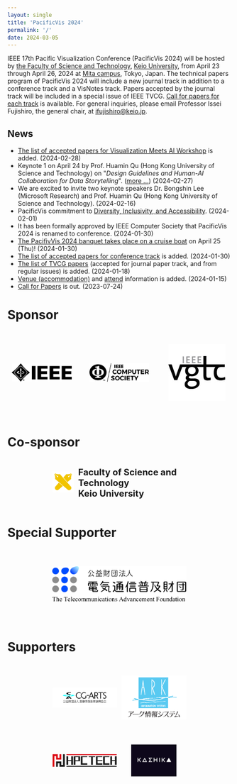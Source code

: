 ```yaml
---
layout: single
title: 'PacificVis 2024'
permalink: '/'
date: 2024-03-05
---
```


IEEE 17th Pacific Visualization Conference (PacificVis 2024) will be hosted by [the Faculty of Science and Technology](https://www.st.keio.ac.jp/en/),  [Keio University](https://www.keio.ac.jp/en/), from April 23 through April 26, 2024 at [Mita campus](https://www.keio.ac.jp/en/maps/mita.html), Tokyo, Japan. The technical papers program of PacificVis 2024 will include a new journal track in addition to a conference track and a VisNotes track. Papers accepted by the journal track will be included in a special issue of IEEE TVCG. [Call for papers for each track](/pvis2024/cfp/) is available. For general inquiries, please email Professor Issei Fujishiro, the general chair, at [ifujishiro@keio.jp](mailto:ifujishiro@keio.jp).

## News

- [The list of accepted papers for Visualization Meets AI Workshop](/pvis2024/papers/visxai/) is added. (2024-02-28)
- Keynote 1 on April 24 by Prof. Huamin Qu (Hong Kong University of Science and Technology) on "*Design Guidelines and Human-AI Collaboration for Data Storytelling*".  ([more ...](/pvis2024/program/keynote/#huamin_qu)) (2024-02-27)
- We are excited to invite two keynote speakers Dr. Bongshin Lee (Microsoft Research) and Prof. Huamin Qu (Hong Kong University of Science and Technology). (2024-02-16)
- PacificVis commitment to [Diversity, Inclusivity, and Accessibility](/pvis2024/attend/dia/). (2024-02-01)
- It has been formally approved by IEEE Computer Society that PacificVis 2024 is renamed to conference. (2024-01-30)
- [The PacifivVis 2024 banquet takes place on a cruise boat](/pvis2024/accepted/#banquet-april-25-thu) on April 25 (Thu)! (2024-01-30)
- [The list of accepted papers for conference track](/pvis2024/accepted/#papers-accepted-in-conference-track) is added. (2024-01-30)
- [The list of TVCG papers](/pvis2024/accepted/) (accepted for journal paper track, and from regular issues) is added. (2024-01-18)
- [Venue (accommodation)](/pvis2024/venue/) and [attend](/pvis2024/registration/) information is added. (2024-01-15)
- [Call for Papers](/pvis2024/cfp/) is out. (2023-07-24)

# Sponsor

<!--
Grid についての重要な条件: https://stackoverflow.com/a/66729292
-->

<style>
.grid-container-sponsors {
  display: grid;
  grid-template-columns: 1fr 1fr 1fr;
  grid-template-areas:
    'ieee ieee_cs vgtc';
  text-align: center;
  gap: 40px;
  padding: 10px;
  place-items: center;
}

.grid-container-sponsors > div {
  padding: 20px 0;
  font-size: 30px;
}
</style>

<div class="grid-container-sponsors">
<div><a href="https://www.ieee.org/"><img src="assets/images/sponsors/IEEE-logo.jpg"></a></div>
<div><a href="https://www.computer.org/"><img src="assets/images/sponsors/IEEE-CS_LogoTM-black.jpg"></a></div>
<div><a href="https://tc.computer.org/vgtc/"><img src="assets/images/sponsors/vgtclogo-128_128.jpg"></a></div>
</div>

# Co-sponsor

<style>
.grid-container-keio {
  width: 60%;
  margin: auto;
  padding: 20px 0;

  display: grid;
  grid-template-columns: 1fr 5fr;
  grid-template-areas:
    'keio_icon keio_text';
  gap: 10px;
  align-items: center;
}

.grid-container-keio > div {
  font-size: 20px;
  font-weight: 700;
  text-align: left;
}

.keio-icon { grid-area: keio_icon; }
.keio-text { grid-area: keio_text; }
</style>

<div class="grid-container-keio">
<div class="keio-icon"><a href="https://www.keio.ac.jp/en/"><img src="assets/images/sponsors/keio.png"></a></div>
<div class="keio-text">Faculty of Science and Technology<br/>Keio University</div>
</div>

# Special Supporter

<p style="width: 60%; margin: auto; padding: 40px 0"><a href="https://www.taf.or.jp/"><img src="assets/images/supporters/taf.jpg"></a></p>


# Supporters

<style>
.grid-container-supporters {
  display: grid;
  grid-template-columns: 1fr 1fr 1fr 1fr;
  grid-template-areas:
    'cgarts cgarts ark ark'
    'hpctech hpctech kashika kashika';
  place-items: center;
  gap: 10px;
  padding: 10px;
}

.none1 { grid-area: none1; }
.ark { grid-area: ark; }
.cgarts { grid-area: cgarts; }
.hpctech { grid-area: hpctech; }
.kashika { grid-area: kashika; width: 70%; }

.grid-container-supporters > div {
  padding: 20px 0;
  font-size: 30px;
}
</style>

<div class="grid-container-supporters" style="width: 60%; margin: auto;">
<div class="ark"><a href="https://www.cgarts.or.jp/"><img src="assets/images/supporters/ark.svg"></a></div>
<div class="cgarts"><a href="https://www.cgarts.or.jp/"><img src="assets/images/supporters/cg-arts.jpg"></a></div>
<div class="hpctech"><a href="https://www.hpctech.co.jp/"><img src="assets/images/supporters/hpctech.jpg"></a></div>

<div class="kashika"><a href="https://kashika.co.jp/"><img src="assets/images/supporters/kashika.png"></a></div>
<div>
